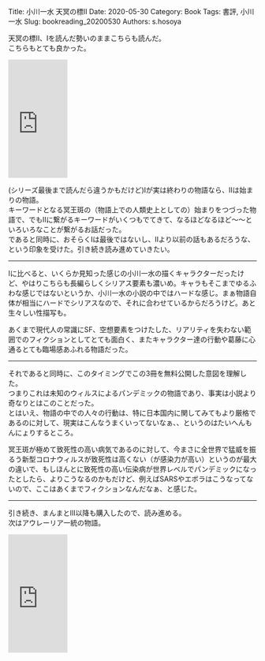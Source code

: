 Title: 小川一水 天冥の標Ⅱ
Date: 2020-05-30
Category: Book
Tags: 書評, 小川一水
Slug: bookreading_20200530
Authors: s.hosoya

天冥の標Ⅱ、Ⅰを読んだ勢いのままこちらも読んだ。  
こちらもとても良かった。  

<iframe style="width:120px;height:240px;" marginwidth="0" marginheight="0" scrolling="no" frameborder="0" src="https://rcm-fe.amazon-adsystem.com/e/cm?ref=qf_sp_asin_til&t=watarinohibi-22&m=amazon&o=9&p=8&l=as1&IS2=1&detail=1&asins=B00BN6HRG0&linkId=17b00b2b5689b9a159dcde8a65d011d2&bc1=ffffff&lt1=_top&fc1=333333&lc1=0066c0&bg1=ffffff&f=ifr">
    </iframe>

(シリーズ最後まで読んだら違うかもだけど)Ⅰが実は終わりの物語なら、Ⅱは始まりの物語。  
キーワードとなる冥王斑の（物語上での人類史上としての）始まりをつづった物語で、でもⅡに繋がるキーワードがいくつもでてきて、なるほどなるほど～～といろいろなことが繋がるお話だった。  
であると同時に、おそらくⅠは最後ではないし、Ⅱより以前の話もあるだろうな、という印象を受けた。引き続き読み進めていきたい。  

---

Ⅰに比べると、いくらか見知った感じの小川一水の描くキャラクターだったけど、やはりこちらも長編らしくシリアス要素も濃いめ。キャラもそこまでゆるふわな感じではないというか、小川一水の小説の中ではハードな感じ。まぁ物語自体が相当にハードでシリアスなので、それに合わせているからだろうけど。あと生々しい性描写も。  

あくまで現代人の常識にSF、空想要素をつけたした、リアリティを失わない範囲でのフィクションとしてとても面白く、またキャラクター達の行動や葛藤に心通るとても臨場感あふれる物語だった。   

---

それであると同時に、このタイミングでこの3冊を無料公開した意図を理解した。  
つまりこれは未知のウィルスによるパンデミックの物語であり、事実は小説より奇なりとはこのことだった。  
とはいえ、物語の中での人々の行動は、特に日本国内に関してみてもより厳格であるのに対して、現実はこんなうまくいってないなぁ、、というのはたいへんもんにょりするところ。  

冥王斑が極めて致死性の高い病気であるのに対して、今まさに全世界で猛威を振るう新型コロナウィルスが致死性は高くない（が感染力が高い）というのが最大の違いで、もしほんとに致死性の高い伝染病が世界レベルでパンデミックになったとしたら、よりこうなるのかもだけど、例えばSARSやエボラはこうなってないので、ここはあくまでフィクションなんだなぁ、と感じた。  

---

引き続き、まんまとⅢ以降も購入したので、読み進める。  
次はアウレーリア一統の物語。  

<iframe style="width:120px;height:240px;" marginwidth="0" marginheight="0" scrolling="no" frameborder="0" src="https://rcm-fe.amazon-adsystem.com/e/cm?ref=qf_sp_asin_til&t=watarinohibi-22&m=amazon&o=9&p=8&l=as1&IS2=1&detail=1&asins=B00BN6HRK6&linkId=5d5a06a54cc7fa93d9982a8c06f102e8&bc1=ffffff&lt1=_top&fc1=333333&lc1=0066c0&bg1=ffffff&f=ifr">
    </iframe>
